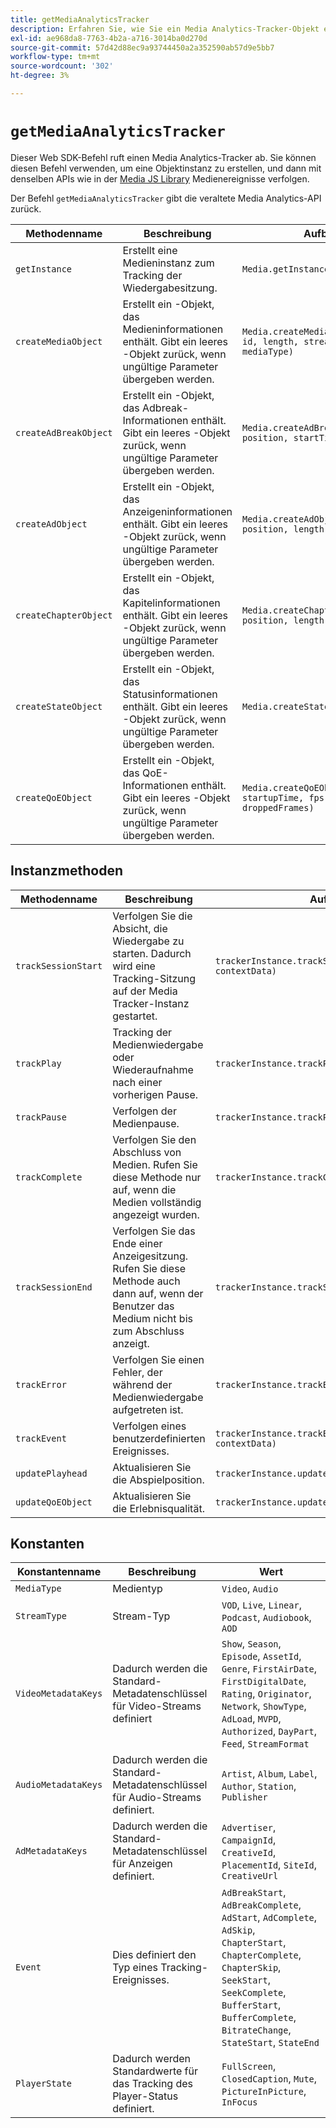 ```yaml
---
title: getMediaAnalyticsTracker
description: Erfahren Sie, wie Sie ein Media Analytics-Tracker-Objekt erstellen und zum Verfolgen von Medienereignissen verwenden.
exl-id: ae968da8-7763-4b2a-a716-3014ba0d270d
source-git-commit: 57d42d88ec9a93744450a2a352590ab57d9e5bb7
workflow-type: tm+mt
source-wordcount: '302'
ht-degree: 3%

---
```


# `getMediaAnalyticsTracker`

Dieser Web SDK-Befehl ruft einen Media Analytics-Tracker ab. Sie können diesen Befehl verwenden, um eine Objektinstanz zu erstellen, und dann mit denselben APIs wie in der [Media JS Library](https://adobe-marketing-cloud.github.io/media-sdks/reference/javascript_3x/APIReference.html) Medienereignisse verfolgen.

Der Befehl `getMediaAnalyticsTracker` gibt die veraltete Media Analytics-API zurück.


| Methodenname | Beschreibung | Aufbau |
|-----------------|---|----------------|
| `getInstance` | Erstellt eine Medieninstanz zum Tracking der Wiedergabesitzung. | `Media.getInstance()` |
| `createMediaObject` | Erstellt ein -Objekt, das Medieninformationen enthält. Gibt ein leeres -Objekt zurück, wenn ungültige Parameter übergeben werden. | `Media.createMediaObject(name, id, length, streamType, mediaType)` |
| `createAdBreakObject` | Erstellt ein -Objekt, das Adbreak-Informationen enthält. Gibt ein leeres -Objekt zurück, wenn ungültige Parameter übergeben werden. | `Media.createAdBreakObject(name, position, startTime)` |
| `createAdObject` | Erstellt ein -Objekt, das Anzeigeninformationen enthält. Gibt ein leeres -Objekt zurück, wenn ungültige Parameter übergeben werden. | `Media.createAdObject(name, id, position, length)` |
| `createChapterObject` | Erstellt ein -Objekt, das Kapitelinformationen enthält. Gibt ein leeres -Objekt zurück, wenn ungültige Parameter übergeben werden. | `Media.createChapterObject(name, position, length, startTime)` |
| `createStateObject` | Erstellt ein -Objekt, das Statusinformationen enthält. Gibt ein leeres -Objekt zurück, wenn ungültige Parameter übergeben werden. | `Media.createStateObject(name)` |
| `createQoEObject` | Erstellt ein -Objekt, das QoE-Informationen enthält. Gibt ein leeres -Objekt zurück, wenn ungültige Parameter übergeben werden. | `Media.createQoEObject(bitrate, startupTime, fps, droppedFrames)` |

## Instanzmethoden

| Methodenname | Beschreibung | Aufbau |
|---|---|----|
| `trackSessionStart` | Verfolgen Sie die Absicht, die Wiedergabe zu starten. Dadurch wird eine Tracking-Sitzung auf der Media Tracker-Instanz gestartet. | `trackerInstance.trackSessionStart(mediaInfo, contextData)` |
| `trackPlay` | Tracking der Medienwiedergabe oder Wiederaufnahme nach einer vorherigen Pause. | `trackerInstance.trackPlay()` |
| `trackPause` | Verfolgen der Medienpause. | `trackerInstance.trackPause()` |
| `trackComplete` | Verfolgen Sie den Abschluss von Medien. Rufen Sie diese Methode nur auf, wenn die Medien vollständig angezeigt wurden. | `trackerInstance.trackComplete()` |
| `trackSessionEnd` | Verfolgen Sie das Ende einer Anzeigesitzung. Rufen Sie diese Methode auch dann auf, wenn der Benutzer das Medium nicht bis zum Abschluss anzeigt. | `trackerInstance.trackSessionEnd()` |
| `trackError` | Verfolgen Sie einen Fehler, der während der Medienwiedergabe aufgetreten ist. | `trackerInstance.trackError("errorId")` |
| `trackEvent` | Verfolgen eines benutzerdefinierten Ereignisses. | `trackerInstance.trackEvent(event, info, contextData)` |
| `updatePlayhead` | Aktualisieren Sie die Abspielposition. | `trackerInstance.updatePlayhead(playhead)` |
| `updateQoEObject` | Aktualisieren Sie die Erlebnisqualität. | `trackerInstance.updateQoEObject(qoe)` |

## Konstanten

| Konstantenname | Beschreibung | Wert |
|-----------------|--|-----------------|
| `MediaType` | Medientyp | `Video`, `Audio` |
| `StreamType` | Stream-Typ | `VOD`, `Live`, `Linear`, `Podcast`, `Audiobook`, `AOD` |
| `VideoMetadataKeys` | Dadurch werden die Standard-Metadatenschlüssel für Video-Streams definiert | `Show`, `Season`, `Episode`, `AssetId`, `Genre`, `FirstAirDate`, `FirstDigitalDate`, `Rating`, `Originator`, `Network`, `ShowType`, `AdLoad`, `MVPD`, `Authorized`, `DayPart`, `Feed`, `StreamFormat` |
| `AudioMetadataKeys` | Dadurch werden die Standard-Metadatenschlüssel für Audio-Streams definiert. | `Artist`, `Album`, `Label`, `Author`, `Station`, `Publisher` |
| `AdMetadataKeys` | Dadurch werden die Standard-Metadatenschlüssel für Anzeigen definiert. | `Advertiser`, `CampaignId`, `CreativeId`, `PlacementId`, `SiteId`, `CreativeUrl` |
| `Event` | Dies definiert den Typ eines Tracking-Ereignisses. | `AdBreakStart`, `AdBreakComplete`, `AdStart`, `AdComplete`, `AdSkip`, `ChapterStart`, `ChapterComplete`, `ChapterSkip`, `SeekStart`, `SeekComplete`, `BufferStart`, `BufferComplete`, `BitrateChange`, `StateStart`, `StateEnd` |
| `PlayerState` | Dadurch werden Standardwerte für das Tracking des Player-Status definiert. | `FullScreen`, `ClosedCaption`, `Mute`, `PictureInPicture`, `InFocus` |

